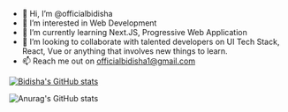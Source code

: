 - 👋 Hi, I’m @officialbidisha
- 👀 I’m interested in Web Development
- 🌱 I’m currently learning Next.JS, Progressive Web Application
- 💞️ I’m looking to collaborate with talented developers on UI Tech Stack, React, Vue or anything that involves new things to learn.
- 📫 Reach me out on officialbidisha1@gmail.com

[![Bidisha's GitHub stats](https://github-readme-stats.vercel.app/api?username=officialbidisha)](https://github.com/officialbidisha/github-readme-stats&count_private=true&show_icons=true&theme=dark)

![Anurag's GitHub stats](https://github-readme-stats.vercel.app/api?username=anuraghazra&show_icons=true&theme=radical)

<!---
officialbidisha/officialbidisha is a ✨ special ✨ repository because its `README.md` (this file) appears on your GitHub profile.
You can click the Preview link to take a look at your changes.
--->
